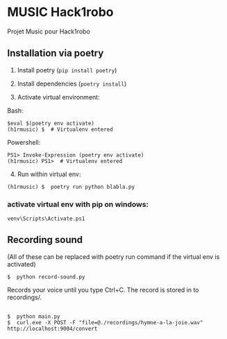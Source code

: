 # MUSIC Hack1robo

Projet Music pour Hack1robo

## Installation via poetry

1. Install poetry (`pip install poetry`)

2. Install dependencies (`poetry install`)

3. Activate virtual environment:

Bash:

```
$eval $(poetry env activate)
(h1rmusic) $  # Virtualenv entered
```

Powershell:

```
PS1> Invoke-Expression (poetry env activate)
(h1rmusic) PS1>  # Virtualenv entered
```

4. Run within virtual env:

```
(h1rmusic) $  poetry run python blabla.py
```
### activate virtual env with pip on windows:
```
venv\Scripts\Activate.ps1

```
## Recording sound

(All of these can be replaced with poetry run command if the virtual env is activated)

```
$  python record-sound.py
```

Records your voice until you type Ctrl+C. The record is stored in to recordings/.

##

```
$  python main.py
$  curl.exe -X POST -F "file=@./recordings/hymne-a-la-joie.wav" http://localhost:9004/convert
```
